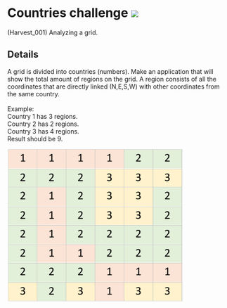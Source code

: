 # Countries challenge <img src="https://dev.azure.com/nerada/GitHub/_apis/build/status/Nerada.challenges_countries?branchName=master"/>
(Harvest_001) Analyzing a grid.

## Details
A grid is divided into countries (numbers). Make an application that will show the total amount of regions on the grid.
A region consists of all the coordinates that are directly linked (N,E,S,W) with other coordinates from the same country.
<br />
<br />
Example:<br />
Country 1 has 3 regions.<br />
Country 2 has 2 regions.<br />
Country 3 has 4 regions.<br />
Result should be 9.<br />

<img src="Countries.png" width="400" />
